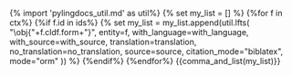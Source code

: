 {% import 'pylingdocs_util.md' as util%}
{% set my_list = [] %}
{%for f in ctx%}
{%if f.id in ids%}
{% set my_list = my_list.append(util.lfts(
    "\obj{"+f.cldf.form+"}",
    entity=f,
    with_language=with_language,
    with_source=with_source,
    translation=translation,
    no_translation=no_translation,
    source=source,
    citation_mode="biblatex",
    mode="orm"
)) %}
{%endif%}
{%endfor%}
{{comma_and_list(my_list)}}